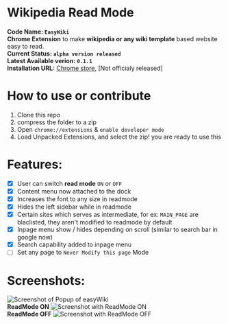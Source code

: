 Wikipedia Read Mode
==============

**Code Name: `EasyWiki`** <br>
**Chrome Extension** to make **wikipedia or any wiki template** based website easy to read. <br>
**Current Status: `alpha version released`**<br>
**Latest Available verion: `0.1.1`**<br>
**Installation URL:** [Chrome store](https://chrome.google.com/webstore/detail/wikipedia-read-mode/icnpgdbaooggmkndmiaogcokgmpdfdmc), [Not officialy released]<br>

How to use or contribute
==========
1. Clone this repo
2. compress the folder to a zip
3. Open `chrome://extensions` & `enable developer mode`
4. Load Unpacked Extensions, and select the zip! you are ready to use this

Features:
==========
- [x] User can switch **read mode** `ON` or `OFF`
- [x] Content menu now attached to the dock
- [x] Increases the font to any size in readmode
- [x] Hides the left sidebar while in readmode
- [x] Certain sites which serves as intermediate, for ex: `MAIN_PAGE` are blaclisted, they aren't modified to readmode by default
- [x] Inpage menu show / hides depending on scroll (similar to search bar in google now)
- [x] Search capability added to inpage menu
- [ ] Set any page to `Never Modify this page` Mode

Screenshots:
============
![Screenshot of Popup of easyWiki](http://cistoner.org/blog/minhaz/wp-content/uploads/2014/05/scn.png)<br>
**ReadMode ON**
![Screenshot with ReadMode ON](http://cistoner.org/blog/minhaz/wp-content/uploads/2014/07/Screen-Shot-2014-07-12-at-8.00.03-pm-1024x530.png)<br>
**ReadMode OFF**
![Screenshot with ReadMode OFF](http://cistoner.org/blog/minhaz/wp-content/uploads/2014/05/sc41-1024x485.png)
